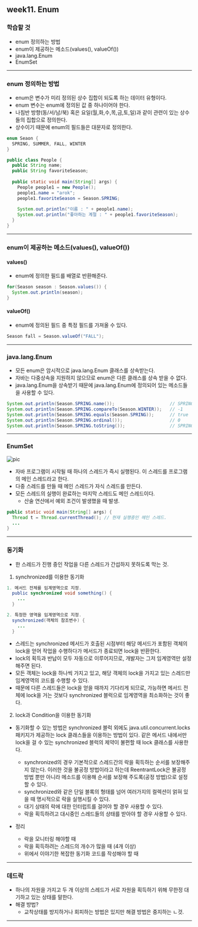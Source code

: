

## week11. Enum

### 학습할 것
- enum 정의하는 방법
- enum이 제공하는 메소드(values(), valueOf())
- java.lang.Enum
- EnumSet

***

### enum 정의하는 방법
- enum은 변수가 미리 정의된 상수 집합이 되도록 하는 데이터 유형이다.
- enum 변수는 enum에 정의된 값 중 하나이어야 한다.
- 나침반 방향(동/서/남/북) 혹은 요일(월,화,수,목,금,토,일)과 같이 관련이 있는 상수들의 집합으로 정의한다.
- 상수이기 때문에 enum의 필드들은 대문자로 정의한다.
```java
enum Seaon {
  SPRING, SUMMER, FALL, WINTER
}

public class People {
  public String name;
  public String favoriteSeason;
  
  public static void main(String[] args) {
    People people1 = new People();
    people1.name = "arok";
    people1.favoriteSeason = Season.SPRING;
    
    System.out.println("이름 : " + people1.name);
    System.out.println("좋아하는 계절 : " + people1.favoriteSeason);
  }
}
```

***

### enum이 제공하는 메소드(values(), valueOf())
#### values()
- enum에 정의한 필드를 배열로 반환해준다.
```java
for(Season season : Season.values()) {
  System.out.println(season);
}
```
#### valueOf()
- enum에 정의된 필드 중 특정 필드를 가져올 수 있다.
```java
Season fall = Season.valueOf("FALL");
```

***

### java.lang.Enum
- 모든 enum은 암시적으로 java.lang.Enum 클래스를 상속받는다.
- 자바는 다중상속을 지원하지 않으므로 enum은 다른 클래스를 상속 받을 수 없다.
- java.lang.Enum을 상속받기 때문에 java.lang.Enum에 정의되어 있는 메소드들을 사용할 수 있다.
```java
System.out.println(Season.SPRING.name());                     // SPRING
System.out.println(Season.SPRING.compareTo(Season.WINTER));   // -1
System.out.println(Season.SPRING.equals(Season.SPRING));      // true
System.out.println(Season.SPRING.ordinal());                  // 0
System.out.println(Season.SPRING.toString());                 // SPRING
```

***

### EnumSet
![pic](https://user-images.githubusercontent.com/26809312/107176890-d5462900-6a13-11eb-86f9-95315a36e8ab.png)
- 자바 프로그램이 시작될 때 하나의 스레드가 즉시 실행된다. 이 스레드를 프로그램의 메인 스레드라고 한다.
- 다중 스레드를 만들 때 메인 스레드가 자식 스레드를 만든다.
- 모든 스레드의 실행이 완료하는 마지막 스레드도 메인 스레드이다.
    - 산술 연산에서 예외 조건이 발생했을 때 발생.
```java
public static void main(String[] args) {
  Thread t = Thread.currentThread(); // 현재 실행중인 메인 스레드.
  ...
}
```

***

### 동기화
- 한 스레드가 진행 중인 작업을 다른 스레드가 간섭하지 못하도록 막는 것.
1. synchronized를 이용한 동기화
```java
1. 메서드 전체를 임계영역으로 지정.
  public synchronized void something() {
    ...
  }

2. 특정한 영역을 임계영역으로 지정.
  synchronized(객체의 참조변수) {
    ...
  }
```
- 스레드는 synchronized 메서드가 호출된 시점부터 해당 메서드가 포함된 객체의 lock을 얻어 작업을 수행하다가 메서드가 종료되면 lock을 반환한다.
- lock의 획득과 반납이 모두 자동으로 이루어지므로, 개발자는 그저 임계영역만 설정해주면 된다.
- 모든 객체는 lock을 하나씩 가지고 있고, 해당 객체의 lock을 가지고 있는 스레드만 임계영역의 코드를 수행할 수 있다.
- 때문에 다른 스레드들은 lock을 얻을 때까지 기다리게 되므로, 가능하면 메서드 전체에 lock을 거는 것보다 synchronized 블럭으로 임계영역을 최소화하는 것이 좋다.

2. lock과 Condition을 이용한 동기화
- 동기화할 수 있는 방법은 synchronized 블럭 외에도 java.util.concurrent.locks 패키지가 제공하는 lock 클래스들을 이용하는 방법이 있다. 같은 메서드 내에서만 lock을 걸 수 있는 synchronized 블럭의 제약이 불편할 때 lock 클래스를 사용한다.
  - synchronized의 경우 기본적으로 스레드간의 락을 획득하는 순서를 보장해주지 않는다. 이러한 것을 불공정 방법이라고 하는데 ReentrantLock은 불공정 방법 뿐만 아니라 메소드를 이용해 순서를 보장해 주도록(공정 방법)으로 설정할 수 있다.
  - synchronized와 같은 단일 블록의 형태를 넘어 여러가지의 컬렉션이 얽혀 있을 때 명시적으로 락을 실행시킬 수 있다.
  - 대기 상태의 락에 대한 인터럽트를 걸어야 할 경우 사용할 수 있다.
  - 락을 획득하려고 대시중인 스레드들의 상태를 받아야 할 경우 사용할 수 있다.

- 정리
  - 락을 모니터링 해야할 때
  - 락을 획득하려는 스레드의 개수가 많을 때 (4개 이상)
  - 위에서 이야기한 복잡한 동기화 코드를 작성해야 할 때

***

### 데드락
- 하나의 자원을 가지고 두 개 이상의 스레드가 서로 자원을 획득하기 위해 무한정 대기하고 있는 상태를 말한다.
- 해결 방법?
    - 교착상태를 방지하거나 회피하는 방법은 있지만 해결 방법은 중지하는 ㄴ것.

***
